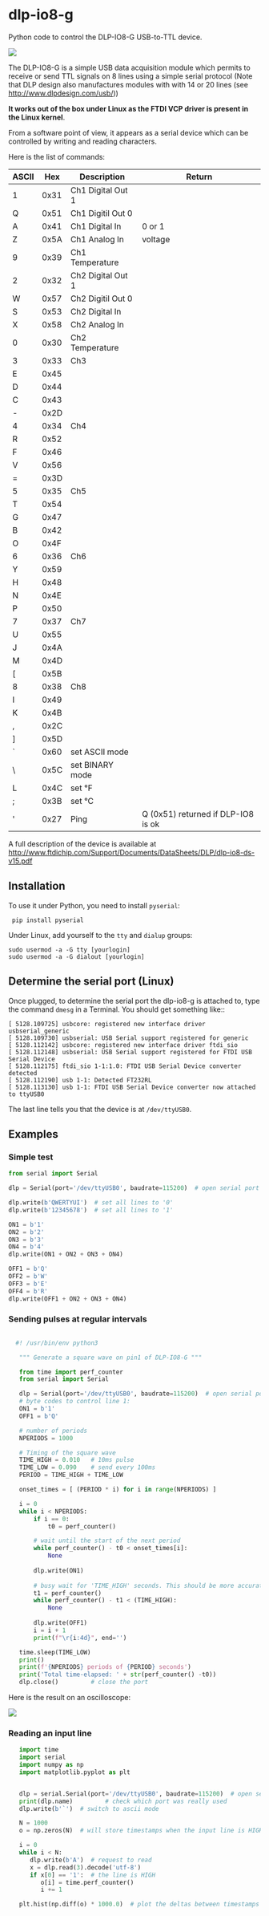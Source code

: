 # dlp-io8-g
Python code to control the DLP-IO8-G USB-to-TTL device.

![](dlp-io8-g-800.png)

The DLP-IO8-G is a simple USB data acquisition module which permits to receive or send TTL signals on 8 lines using a simple serial protocol  (Note that DLP design also manufactures modules with with 14 or 20 lines (see <http://www.dlpdesign.com/usb/>))

**It works out of the box under Linux as the FTDI VCP driver is present in the Linux kernel**.

From a software point of view, it appears as a serial device which can be controlled by writing and reading characters.

Here is the list of commands:

| ASCII |  Hex | Description       | Return                             |
|-------|------|-------------------|------------------------------------|
| 1     | 0x31 | Ch1 Digital Out 1 |                                    |
| Q     | 0x51 | Ch1 Digitil Out 0 |                                    |
| A     | 0x41 | Ch1 Digital In    | 0 or 1                             |
| Z     | 0x5A | Ch1 Analog In     | voltage                            |
| 9     | 0x39 | Ch1 Temperature   |                                    |
| 2     | 0x32 | Ch2 Digital Out 1 |                                    |
| W     | 0x57 | Ch2 Digitil Out 0 |                                    |
| S     | 0x53 | Ch2 Digital In    |                                    |
| X     | 0x58 | Ch2 Analog In     |                                    |
| 0     | 0x30 | Ch2 Temperature   |                                    |
| 3     | 0x33 | Ch3               |                                    |
| E     | 0x45 |                   |                                    |
| D     | 0x44 |                   |                                    |
| C     | 0x43 |                   |                                    |
| -     | 0x2D |                   |                                    |
| 4     | 0x34 | Ch4               |                                    |
| R     | 0x52 |                   |                                    |
| F     | 0x46 |                   |                                    |
| V     | 0x56 |                   |                                    |
| =     | 0x3D |                   |                                    |
| 5     | 0x35 | Ch5               |                                    |
| T     | 0x54 |                   |                                    |
| G     | 0x47 |                   |                                    |
| B     | 0x42 |                   |                                    |
| O     | 0x4F |                   |                                    |
| 6     | 0x36 | Ch6               |                                    |
| Y     | 0x59 |                   |                                    |
| H     | 0x48 |                   |                                    |
| N     | 0x4E |                   |                                    |
| P     | 0x50 |                   |                                    |
| 7     | 0x37 | Ch7               |                                    |
| U     | 0x55 |                   |                                    |
| J     | 0x4A |                   |                                    |
| M     | 0x4D |                   |                                    |
| [     | 0x5B |                   |                                    |
| 8     | 0x38 | Ch8               |                                    |
| I     | 0x49 |                   |                                    |
| K     | 0x4B |                   |                                    |
| ,     | 0x2C |                   |                                    |
| ]     | 0x5D |                   |                                    |
| `     | 0x60 | set ASCII mode    |                                    |
| \     | 0x5C | set BINARY mode   |                                    |
| L     | 0x4C | set °F            |                                    |
| ;     | 0x3B | set °C            |                                    |
| '     | 0x27 | Ping              | Q (0x51) returned if DLP-IO8 is ok |



A full description of the device is available at <http://www.ftdichip.com/Support/Documents/DataSheets/DLP/dlp-io8-ds-v15.pdf>

## Installation

To use it under Python, you need to install `pyserial`:

     pip install pyserial


Under Linux, add yourself to the `tty` and `dialup` groups:

    sudo usermod -a -G tty [yourlogin]
    sudo usermod -a -G dialout [yourlogin]


## Determine the serial port (Linux)

Once plugged, to determine the serial port the dlp-io8-g is attached to, type the
command `dmesg` in a Terminal. You should get something like::


    [ 5128.109725] usbcore: registered new interface driver usbserial_generic
    [ 5128.109730] usbserial: USB Serial support registered for generic
    [ 5128.112142] usbcore: registered new interface driver ftdi_sio
    [ 5128.112148] usbserial: USB Serial support registered for FTDI USB Serial Device
    [ 5128.112175] ftdi_sio 1-1:1.0: FTDI USB Serial Device converter detected
    [ 5128.112190] usb 1-1: Detected FT232RL
    [ 5128.113130] usb 1-1: FTDI USB Serial Device converter now attached to ttyUSB0

The last line tells you that the device is at `/dev/ttyUSB0`.

## Examples 

### Simple test

```python
from serial import Serial

dlp = Serial(port='/dev/ttyUSB0', baudrate=115200)  # open serial port

dlp.write(b'QWERTYUI')  # set all lines to '0'
dlp.write(b'12345678')  # set all lines to '1'

ON1 = b'1'
ON2 = b'2'
ON3 = b'3'
ON4 = b'4'
dlp.write(ON1 + ON2 + ON3 + ON4)

OFF1 = b'Q'
OFF2 = b'W'
OFF3 = b'E'
OFF4 = b'R'
dlp.write(OFF1 + ON2 + ON3 + ON4)
```

### Sending pulses at regular intervals

```python

  #! /usr/bin/env python3

   """ Generate a square wave on pin1 of DLP-IO8-G """

   from time import perf_counter 
   from serial import Serial

   dlp = Serial(port='/dev/ttyUSB0', baudrate=115200)  # open serial port
   # byte codes to control line 1:
   ON1 = b'1'
   OFF1 = b'Q'

   # number of periods
   NPERIODS = 1000

   # Timing of the square wave
   TIME_HIGH = 0.010   # 10ms pulse
   TIME_LOW = 0.090    # send every 100ms
   PERIOD = TIME_HIGH + TIME_LOW

   onset_times = [ (PERIOD * i) for i in range(NPERIODS) ]

   i = 0
   while i < NPERIODS:
       if i == 0:
           t0 = perf_counter()

       # wait until the start of the next period
       while perf_counter() - t0 < onset_times[i]:
           None
           
       dlp.write(ON1)
       
       # busy wait for 'TIME_HIGH' seconds. This should be more accurate than time.sleep(TIME_HIGH)
       t1 = perf_counter()
       while perf_counter() - t1 < (TIME_HIGH):
           None
           
       dlp.write(OFF1)
       i = i + 1
       print(f"\r{i:4d}", end='')

   time.sleep(TIME_LOW)
   print()
   print(f'{NPERIODS} periods of {PERIOD} seconds')
   print('Total time-elapsed: ' + str(perf_counter() -t0))
   dlp.close()         # close the port
```

Here is the result on an oscilloscope:

![](triggers-100ms.png)
      

### Reading an input line

```python
   import time
   import serial
   import numpy as np
   import matplotlib.pyplot as plt


   dlp = serial.Serial(port='/dev/ttyUSB0', baudrate=115200)  # open serial port
   print(dlp.name)         # check which port was really used
   dlp.write(b'`')  # switch to ascii mode

   N = 1000
   o = np.zeros(N)  # will store timestamps when the input line is HIGH

   i = 0
   while i < N:
      dlp.write(b'A')  # request to read
      x = dlp.read(3).decode('utf-8')
      if x[0] == '1':  # the line is HIGH
         o[i] = time.perf_counter()
         i += 1

   plt.hist(np.diff(o) * 1000.0)  # plot the deltas between timestamps 

```
